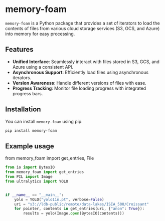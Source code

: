 # memory-foam

`memory-foam` is a Python package that provides a set of iterators to load the contents of files from various cloud storage services (S3, GCS, and Azure) into memory for easy processing.

## Features

- **Unified Interface**: Seamlessly interact with files stored in S3, GCS, and Azure using a consistent API.
- **Asynchronous Support**: Efficiently load files using asynchronous iterators.
- **Version Awareness**: Handle different versions of files with ease.
- **Progress Tracking**: Monitor file loading progress with integrated progress bars.

## Installation

You can install `memory-foam` using pip:

```bash
pip install memory-foam
```

## Example usage

from memory_foam import get_entries, File


```python
from io import BytesIO
from memory_foam import get_entries
from PIL import Image
from ultralytics import YOLO


if __name__ == "__main__":
    yolo = YOLO("yolo11n.pt", verbose=False)
    uri = "s3://ldb-public/remote/data-lakes/ISIA_500/Croissant"
    for pointer, contents in get_entries(uri, {"anon": True}):
        results = yolo(Image.open(BytesIO(contents)))
```
